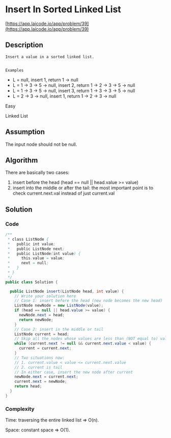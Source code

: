 # Insert In Sorted Linked List

[https://app.laicode.io/app/problem/39](https://app.laicode.io/app/problem/39)

## Description

    Insert a value in a sorted linked list.


    Examples

- L = null, insert 1, return 1 -> null
- L = 1 -> 3 -> 5 -> null, insert 2, return 1 -> 2 -> 3 -> 5 -> null
- L = 1 -> 3 -> 5 -> null, insert 3, return 1 -> 3 -> 3 -> 5 -> null
- L = 2 -> 3 -> null, insert 1, return 1 -> 2 -> 3 -> null

Easy

Linked List

## Assumption

The input node should not be null.

## Algorithm

There are basically two cases:

1.  insert before the head (head == null || head.value >= value)
1.  insert into the middle or after the tail: the most important point is to check current.next.val instead of just current.val

## Solution

### Code

```java
/**
 * class ListNode {
 *   public int value;
 *   public ListNode next;
 *   public ListNode(int value) {
 *     this.value = value;
 *     next = null;
 *   }
 * }
 */
public class Solution {

  public ListNode insert(ListNode head, int value) {
    // Write your solution here
    // Case 1: insert before the head (new node becomes the new head)
    ListNode newNode = new ListNode(value);
    if (head == null || head.value >= value) {
      newNode.next = head;
      return newNode;
    }
    // Case 2: insert in the middle or tail
    ListNode current = head;
    // Skip all the nodes whose values are less than (NOT equal to) value
    while (current.next != null && current.next.value < value) {
      current = current.next;
    }
    // Two situations now:
    // 1. current.value < value <= current.next.value
    // 2. current is tail
    // In either case, insert the new node after current
    newNode.next = current.next;
    current.next = newNode;
    return head;
  }
}
```

### Complexity

Time: traversing the entire linked list ⇒ O(n).

Space: constant space ⇒ O(1).
